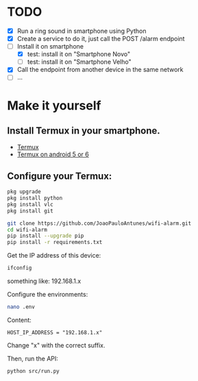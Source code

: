 # TODO

- [x] Run a ring sound in smartphone using Python
- [x] Create a service to do it, just call the POST /alarm endpoint
- [ ] Install it on smartphone
    - [x] test: install it on "Smartphone Novo"   
    - [ ] test: install it on "Smartphone Velho"   
- [x] Call the endpoint from another device in the same network
- [ ] ...

# Make it yourself

## Install Termux in your smartphone.

- [Termux](https://github.com/termux/termux-app)
- [Termux on android 5 or 6](https://github.com/termux/termux-app/wiki/Termux-on-android-5-or-6)

## Configure your Termux:

```bash
pkg upgrade
pkg install python
pkg install vlc
pkg install git

git clone https://github.com/JoaoPauloAntunes/wifi-alarm.git
cd wifi-alarm
pip install --upgrade pip
pip install -r requirements.txt
```

Get the IP address of this device:   
```bash
ifconfig
```
something like: 192.168.1.x

Configure the environments:
```bash
nano .env
```
Content:
```
HOST_IP_ADDRESS = "192.168.1.x"
```
Change "x" with the correct suffix.

Then, run the API:
```bash
python src/run.py
```

